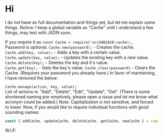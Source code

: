 # Hi

I do not have an full documentation and things yet, but let me explain some things.
Notice: I keep a global variable as "Cache" until I understand a few things, may test with JSON soon.

If you require it as ```const Cache = require('arch881010-cache);```,  
Password is optional.
`Cache.new(password);` - Creates the cache.  
`Cache.add(key, value);` - Adds a key with a certain value.  
`Cache.update(key, value);` - Updates the existing key with a new value.  
`Cache.delete(key);` - Deletes the key and it's value.  
`Cache.get(key);` - Gets the key's value.
`Cache.clear(password)` - Clears the Cache. (Requires your password you already have.)
In favor of maintaining, I have removed the below:

`Cache.manage(action, key, value);`  
List of actions is: "Add", "Delete", "Edit", "Update", "Get". (There is some shortened naming pre-emptively, please open a issue and let me know what acronym could be added.)
Note: Capitalization is not sensitive, and forced to lower.
Now, if you would like to require individual functions with good sounding names:

```js
const { addCache, updateCache, deleteCache, getCache, newCache } = require('arch881010-cache`); 
```

W.I.P.

